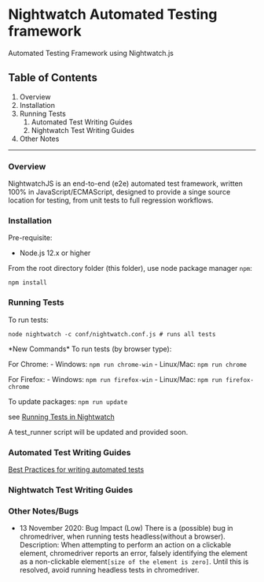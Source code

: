 # Nightwatch Automated Testing framework

Automated Testing Framework using Nightwatch.js
## Table of Contents

1. Overview
1. Installation
1. Running Tests
    1. Automated Test Writing Guides
    1. Nightwatch Test Writing Guides
1. Other Notes
 
---
### Overview

NightwatchJS is an end-to-end (e2e) automated test framework, written 100% in JavaScript/ECMAScript, designed 
to provide a singe source location for testing, from unit tests to full regression workflows.

### Installation

Pre-requisite: 

- Node.js 12.x or higher


From the root directory folder (this folder), use node package manager `npm`:

`npm install`
   
### Running Tests 

To run tests:
    
`node nightwatch -c conf/nightwatch.conf.js # runs all tests`

\*New Commands\*
To run tests (by browser type):

For Chrome:
    - Windows: `npm run chrome-win`
    - Linux/Mac: `npm run chrome`
    
For Firefox:
    - Windows: `npm run firefox-win`
    - Linux/Mac: `npm run firefox-chrome`

To update packages: 
    `npm run update`

see [Running Tests in Nightwatch](https://nightwatchjs.org/guide/running-tests/nightwatch-runner.html)

A test_runner script will be updated and provided soon.

### Automated Test Writing Guides

[Best Practices for writing automated tests](tests/README.md)

### Nightwatch Test Writing Guides

### Other Notes/Bugs

- 13 November 2020: Bug Impact (Low) There is a (possible) bug in chromedriver, when running tests headless(without a browser).
Description: When attempting to perform an action on a clickable element, chromedriver reports an error, 
falsely identifying the element as a non-clickable element`[size of the element is zero]`. Until this is resolved,
avoid running headless tests in chromedriver. 
